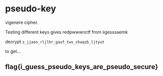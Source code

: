 # pseudo-key

vigenere cipher.

Testing different keys gives redpwwwnctf from iigesssaemk

decrypt `z_jjaoo_rljlhr_gauf_twv_shaqzb_ljtyut`

to get...

## flag{i\_guess\_pseudo\_keys\_are\_pseudo\_secure}

